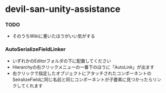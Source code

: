 # devil-san-unity-assistance

### TODO
- そのうちWikiに書いたほうがいい気がする

### AutoSerializeFieldLinker
- いずれかのEditorフォルダの下に配置してください
- Hierarchyの右クリックメニューの一番下のほうに「AutoLink」が出ます
- 右クリックで指定したオブジェクトにアタッチされたコンポーネントのSeiralizeFieldに同じ名前と同じコンポーネントが子要素に見つかったらリンクしてくれます
